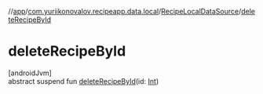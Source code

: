 //[app](../../../index.md)/[com.yuriikonovalov.recipeapp.data.local](../index.md)/[RecipeLocalDataSource](index.md)/[deleteRecipeById](delete-recipe-by-id.md)

# deleteRecipeById

[androidJvm]\
abstract suspend fun [deleteRecipeById](delete-recipe-by-id.md)(id: [Int](https://kotlinlang.org/api/latest/jvm/stdlib/kotlin/-int/index.html))
